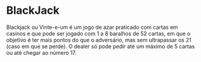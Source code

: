 # BlackJack
Blackjack ou Vinte-e-um é um jogo de azar praticado com cartas em casinos e que pode ser jogado com 1 a 8 baralhos de 52 cartas, em que o objetivo é ter mais pontos do que o adversário, mas sem ultrapassar os 21 (caso em que se perde). O dealer só pode pedir até um máximo de 5 cartas ou até chegar ao número 17.
